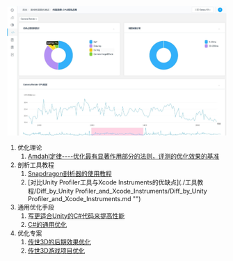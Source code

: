 ![优化](./laptop.jpg)





1. 优化理论
   1. [Amdahl定律----优化最有显著作用部分的法则，评测的优化效果的基准](./优化理论/Amdahl_Law.md "优化理论" )
2. 剖析工具教程
   1. [Snapdragon剖析器的使用教程](/Users/cornerzhang/Downloads/Work_Dir/Unity-Optimize_work/工具教程/Snapdragon_Profier_Tutorial/SnapdragonProfiler_Tutorial_01.md "")
   2. [对比Unity Profiler工具与Xcode Instruments的优缺点](./工具教程/Diff_by_Unity Profiler_and_Xcode_Instruments/Diff_by_Unity Profiler_and_Xcode_Instruments.md "")
3. 通用优化手段
   1. [写更适合Unity的C#代码来提高性能](./通用优化手段/C#_in_Unity_for_fast/写更适合Unity的C#代码来提高性能.md "")
   2. [C#的通用优化](./通用优化手段/C#_generic_issues.md "")
4. 优化专案
   1. [传世3D的后期效果优化](./优化专案/Wol3D_PostFX_Optimize_Dir/Wol3D_PostFX_Optimize.md "")
   2. [传世3D游戏项目优化](./优化专案/Wol3D_Optimize/Wol3d_game_project_optimize_diff.md "")


